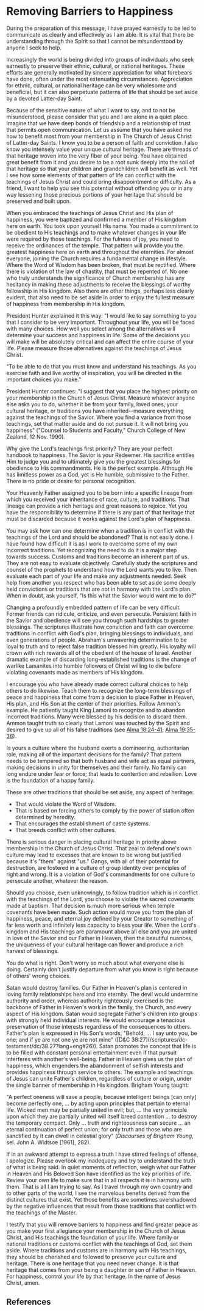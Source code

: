# Removing Barriers to Happiness

During the preparation of this message, I have prayed earnestly to be led to
communicate as clearly and effectively as I am able. It is vital that there be
understanding through the Spirit so that I cannot be misunderstood by anyone I
seek to help.

Increasingly the world is being divided into groups of individuals who seek
earnestly to preserve their ethnic, cultural, or national heritages. These
efforts are generally motivated by sincere appreciation for what forebears
have done, often under the most extenuating circumstances. Appreciation for
ethnic, cultural, or national heritage can be very wholesome and beneficial,
but it can also perpetuate patterns of life that should be set aside by a
devoted Latter-day Saint.

Because of the sensitive nature of what I want to say, and to not be
misunderstood, please consider that you and I are alone in a quiet place.
Imagine that we have deep bonds of friendship and a relationship of trust that
permits open communication. Let us assume that you have asked me how to
benefit most from your membership in The Church of Jesus Christ of Latter-day
Saints. I know you to be a person of faith and conviction. I also know you
intensely value your unique cultural heritage. There are threads of that
heritage woven into the very fiber of your being. You have obtained great
benefit from it and you desire to be a root sunk deeply into the soil of that
heritage so that your children and grandchildren will benefit as well. Yet I
see how some elements of that pattern of life can conflict with the teachings
of Jesus Christ and could bring disappointment or difficulty. As a friend, I
want to help you see this potential without offending you or in any way
lessening those precious portions of your heritage that should be preserved
and built upon.

When you embraced the teachings of Jesus Christ and His plan of happiness, you
were baptized and confirmed a member of His kingdom here on earth. You took
upon yourself His name. You made a commitment to be obedient to His teachings
and to make whatever changes in your life were required by those teachings.
For the fulness of joy, you need to receive the ordinances of the temple. That
pattern will provide you the greatest happiness here on earth and throughout
the eternities. For almost everyone, joining the Church requires a fundamental
change in lifestyle. Where the Word of Wisdom has been broken, that must be
rectified. Where there is violation of the law of chastity, that must be
repented of. No one who truly understands the significance of Church
membership has any hesitancy in making these adjustments to receive the
blessings of worthy fellowship in His kingdom. Also there are other things,
perhaps less clearly evident, that also need to be set aside in order to enjoy
the fullest measure of happiness from membership in His kingdom.

President Hunter explained it this way: "I would like to say something to you
that I consider to be very important. Throughout your life, you will be faced
with many choices. How well you select among the alternatives will determine
your success and happiness in life. Some of the decisions you will make will
be absolutely critical and can affect the entire course of your life. Please
measure those alternatives against the teachings of Jesus Christ.

"To be able to do that you must know and understand his teachings. As you
exercise faith and live worthy of inspiration, you will be directed in the
important choices you make."

President Hunter continues: "I suggest that you place the highest priority on
your membership in the Church of Jesus Christ. Measure whatever anyone else
asks you to do, whether it be from your family, loved ones, your cultural
heritage, or traditions you have inherited--measure everything against the
teachings of the Savior. Where you find a variance from those teachings, set
that matter aside and do not pursue it. It will not bring you happiness"
("Counsel to Students and Faculty," Church College of New Zealand, 12 Nov.
1990).

Why give the Lord's teachings first priority? They are your perfect handbook
to happiness. The Savior is your Redeemer. His sacrifice entitles Him to judge
you and to ultimately give you the greatest blessings for obedience to His
commandments. He is the perfect example. Although He has limitless power as a
God, yet is He humble, submissive to the Father. There is no pride or desire
for personal recognition.

Your Heavenly Father assigned you to be born into a specific lineage from
which you received your inheritance of race, culture, and traditions. That
lineage can provide a rich heritage and great reasons to rejoice. Yet you have
the responsibility to determine if there is any part of that heritage that
must be discarded because it works against the Lord's plan of happiness.

You may ask how can one determine when a tradition is in conflict with the
teachings of the Lord and should be abandoned? That is not easily done. I have
found how difficult it is as I work to overcome some of my own incorrect
traditions. Yet recognizing the need to do it is a major step towards success.
Customs and traditions become an inherent part of us. They are not easy to
evaluate objectively. Carefully study the scriptures and counsel of the
prophets to understand how the Lord wants you to live. Then evaluate each part
of your life and make any adjustments needed. Seek help from another you
respect who has been able to set aside some deeply held convictions or
traditions that are not in harmony with the Lord's plan. When in doubt, ask
yourself, "Is this what the Savior would want me to do?"

Changing a profoundly embedded pattern of life can be very difficult. Former
friends can ridicule, criticize, and even persecute. Persistent faith in the
Savior and obedience will see you through such hardships to greater blessings.
The scriptures illustrate how conviction and faith can overcome traditions in
conflict with God's plan, bringing blessings to individuals, and even
generations of people. Abraham's unwavering determination to be loyal to truth
and to reject false tradition blessed him greatly. His loyalty will crown with
rich rewards all of the obedient of the house of Israel. Another dramatic
example of discarding long-established traditions is the change of warlike
Lamanites into humble followers of Christ willing to die before violating
covenants made as members of His kingdom.

I encourage you who have already made correct cultural choices to help others
to do likewise. Teach them to recognize the long-term blessings of peace and
happiness that come from a decision to place Father in Heaven, His plan, and
His Son at the center of their priorities. Follow Ammon's example. He
patiently taught King Lamoni to recognize and to abandon incorrect traditions.
Many were blessed by his decision to discard them. Ammon taught truth so
clearly that Lamoni was touched by the Spirit and desired to give up all of
his false traditions (see [Alma
18:24-41](/scriptures/bofm/alma/18.24-41?lang=eng#23); [Alma
19:35-36](/scriptures/bofm/alma/19.35-36?lang=eng#34)).

Is yours a culture where the husband exerts a domineering, authoritarian role,
making all of the important decisions for the family? That pattern needs to be
tempered so that both husband and wife act as equal partners, making decisions
in unity for themselves and their family. No family can long endure under fear
or force; that leads to contention and rebellion. Love is the foundation of a
happy family.

These are other traditions that should be set aside, any aspect of heritage:

  * That would violate the Word of Wisdom. 
  * That is based on forcing others to comply by the power of station often determined by heredity. 
  * That encourages the establishment of caste systems. 
  * That breeds conflict with other cultures. 

There is serious danger in placing cultural heritage in priority above
membership in the Church of Jesus Christ. That zeal to defend one's own
culture may lead to excesses that are known to be wrong but justified because
it's "them" against "us." Gangs, with all of their potential for destruction,
are fostered in a culture of group identity over principles of right and
wrong. It is a violation of God's commandments for one culture to persecute
another, whatever the reason.

Should you choose, even unknowingly, to follow tradition which is in conflict
with the teachings of the Lord, you choose to violate the sacred covenants
made at baptism. That decision is much more serious when temple covenants have
been made. Such action would move you from the plan of happiness, peace, and
eternal joy defined by your Creator to something of far less worth and
infinitely less capacity to bless your life. When the Lord's kingdom and His
teachings are paramount above all else and you are united in love of the
Savior and our Father in Heaven, then the beautiful nuances, the uniqueness of
your cultural heritage can flower and produce a rich harvest of blessings.

You do what is right. Don't worry so much about what everyone else is doing.
Certainly don't justify departure from what you know is right because of
others' wrong choices.

Satan would destroy families. Our Father in Heaven's plan is centered in
loving family relationships here and into eternity. The devil would undermine
authority and order, whereas authority righteously exercised is the backbone
of Father in Heaven's work in the family, the Church, and every aspect of His
kingdom. Satan would segregate Father's children into groups with strongly
held individual interests. He would encourage a tenacious preservation of
those interests regardless of the consequences to others. Father's plan is
expressed in His Son's words, "Behold, ... I say unto you, be one; and if ye are
not one ye are not mine" ([D&amp;C 38:27](/scriptures/dc-
testament/dc/38.27?lang=eng#26)). Satan promotes the concept that life is to
be filled with constant personal entertainment even if that pursuit interferes
with another's well-being. Father in Heaven gives us the plan of happiness,
which engenders the abandonment of selfish interests and provides happiness
through service to others. The example and teachings of Jesus can unite
Father's children, regardless of culture or origin, under the single banner of
membership in His kingdom. Brigham Young taught:

"A perfect oneness will save a people, because intelligent beings [can only]
become perfectly one, ... by acting upon principles that pertain to eternal
life. Wicked men may be partially united in evil; but, ... the very principle
upon which they are partially united will itself breed contention ... to destroy
the temporary compact. Only ... truth and righteousness can secure ... an eternal
continuation of perfect union; for only truth and those who are sanctified by
it can dwell in celestial glory" (_Discourses of Brigham Young,_ sel. John A.
Widtsoe [1961], 282).

If in an awkward attempt to express a truth I have stirred feelings of
offense, I apologize. Please overlook my inadequacy and try to understand the
truth of what is being said. In quiet moments of reflection, weigh what our
Father in Heaven and His Beloved Son have identified as the key priorities of
life. Review your own life to make sure that in all respects it is in harmony
with them. That is all I am trying to say. As I travel through my own country
and to other parts of the world, I see the marvelous benefits derived from the
distinct cultures that exist. Yet those benefits are sometimes overshadowed by
the negative influences that result from those traditions that conflict with
the teachings of the Master.

I testify that you will remove barriers to happiness and find greater peace as
you make your first allegiance your membership in the Church of Jesus Christ,
and His teachings the foundation of your life. Where family or national
traditions or customs conflict with the teachings of God, set them aside.
Where traditions and customs are in harmony with His teachings, they should be
cherished and followed to preserve your culture and heritage. There is one
heritage that you need never change. It is that heritage that comes from your
being a daughter or son of Father in Heaven. For happiness, control your life
by that heritage. In the name of Jesus Christ, amen.

## References

